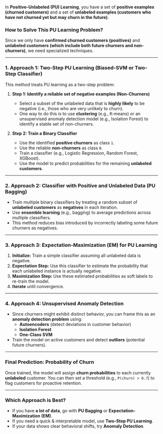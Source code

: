 In **Positive-Unlabeled (PU) Learning**, you have a set of **positive examples (churned customers)** and a set of **unlabeled examples (customers who have not churned yet but may churn in the future)**.

### **How to Solve This PU Learning Problem?**
Since we only have **confirmed churned customers (positives)** and **unlabeled customers (which include both future churners and non-churners)**, we need specialized techniques.

---

### **1. Approach 1: Two-Step PU Learning (Biased-SVM or Two-Step Classifier)**
This method treats PU learning as a two-step problem:

1. **Step 1: Identify a reliable set of negative examples (Non-Churners)**
   - Select a subset of the unlabeled data that is **highly likely** to be negative (i.e., those who are very unlikely to churn).
   - One way to do this is to use **clustering** (e.g., K-means) or an unsupervised anomaly detection model (e.g., Isolation Forest) to identify a stable set of non-churners.

2. **Step 2: Train a Binary Classifier**
   - Use the identified **positive churners** as class `1`.
   - Use the reliable **non-churners** as class `0`.
   - Train a classifier (e.g., Logistic Regression, Random Forest, XGBoost).
   - Use the model to predict probabilities for the remaining **unlabeled customers**.

---

### **2. Approach 2: Classifier with Positive and Unlabeled Data (PU Bagging)**
- Train multiple binary classifiers by treating a random subset of **unlabeled customers** as **negatives** in each iteration.
- Use **ensemble learning** (e.g., bagging) to average predictions across multiple classifiers.
- This method reduces bias introduced by incorrectly labeling some future churners as negatives.

---

### **3. Approach 3: Expectation-Maximization (EM) for PU Learning**
1. **Initialize:** Train a simple classifier assuming all unlabeled data is negative.
2. **Expectation Step:** Use this classifier to estimate the probability that each unlabeled instance is actually negative.
3. **Maximization Step:** Use these estimated probabilities as soft labels to re-train the model.
4. **Iterate** until convergence.

---

### **4. Approach 4: Unsupervised Anomaly Detection**
- Since churners might exhibit distinct behavior, you can frame this as an **anomaly detection problem** using:
  - **Autoencoders** (detect deviations in customer behavior)
  - **Isolation Forest**
  - **One-Class SVM**
- Train the model on active customers and detect **outliers** (potential future churners).

---

### **Final Prediction: Probability of Churn**
Once trained, the model will assign **churn probabilities** to each currently **unlabeled** customer. You can then set a threshold (e.g., `P(churn) > 0.7`) to flag customers for proactive retention.

---

### **Which Approach is Best?**
- If you have **a lot of data**, go with **PU Bagging** or **Expectation-Maximization (EM)**.
- If you need a quick & interpretable model, use **Two-Step PU Learning**.
- If your data shows clear behavioral shifts, try **Anomaly Detection**.
